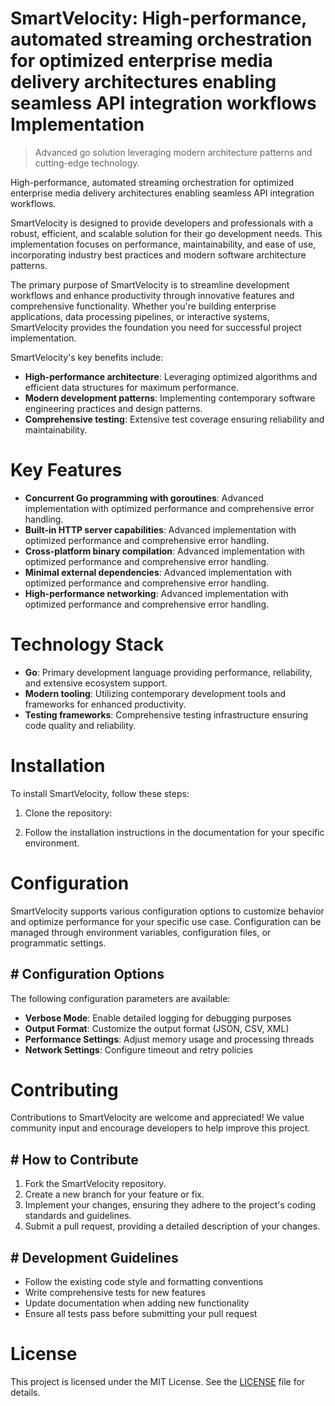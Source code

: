 <!-- fallback_SmartVelocity_20250727041131_99098 -->

# SmartVelocity: High-performance, automated streaming orchestration for optimized enterprise media delivery architectures enabling seamless API integration workflows Implementation
> Advanced go solution leveraging modern architecture patterns and cutting-edge technology.

High-performance, automated streaming orchestration for optimized enterprise media delivery architectures enabling seamless API integration workflows.

SmartVelocity is designed to provide developers and professionals with a robust, efficient, and scalable solution for their go development needs. This implementation focuses on performance, maintainability, and ease of use, incorporating industry best practices and modern software architecture patterns.

The primary purpose of SmartVelocity is to streamline development workflows and enhance productivity through innovative features and comprehensive functionality. Whether you're building enterprise applications, data processing pipelines, or interactive systems, SmartVelocity provides the foundation you need for successful project implementation.

SmartVelocity's key benefits include:

* **High-performance architecture**: Leveraging optimized algorithms and efficient data structures for maximum performance.
* **Modern development patterns**: Implementing contemporary software engineering practices and design patterns.
* **Comprehensive testing**: Extensive test coverage ensuring reliability and maintainability.

# Key Features

* **Concurrent Go programming with goroutines**: Advanced implementation with optimized performance and comprehensive error handling.
* **Built-in HTTP server capabilities**: Advanced implementation with optimized performance and comprehensive error handling.
* **Cross-platform binary compilation**: Advanced implementation with optimized performance and comprehensive error handling.
* **Minimal external dependencies**: Advanced implementation with optimized performance and comprehensive error handling.
* **High-performance networking**: Advanced implementation with optimized performance and comprehensive error handling.

# Technology Stack

* **Go**: Primary development language providing performance, reliability, and extensive ecosystem support.
* **Modern tooling**: Utilizing contemporary development tools and frameworks for enhanced productivity.
* **Testing frameworks**: Comprehensive testing infrastructure ensuring code quality and reliability.

# Installation

To install SmartVelocity, follow these steps:

1. Clone the repository:


2. Follow the installation instructions in the documentation for your specific environment.

# Configuration

SmartVelocity supports various configuration options to customize behavior and optimize performance for your specific use case. Configuration can be managed through environment variables, configuration files, or programmatic settings.

## # Configuration Options

The following configuration parameters are available:

* **Verbose Mode**: Enable detailed logging for debugging purposes
* **Output Format**: Customize the output format (JSON, CSV, XML)
* **Performance Settings**: Adjust memory usage and processing threads
* **Network Settings**: Configure timeout and retry policies

# Contributing

Contributions to SmartVelocity are welcome and appreciated! We value community input and encourage developers to help improve this project.

## # How to Contribute

1. Fork the SmartVelocity repository.
2. Create a new branch for your feature or fix.
3. Implement your changes, ensuring they adhere to the project's coding standards and guidelines.
4. Submit a pull request, providing a detailed description of your changes.

## # Development Guidelines

* Follow the existing code style and formatting conventions
* Write comprehensive tests for new features
* Update documentation when adding new functionality
* Ensure all tests pass before submitting your pull request

# License

This project is licensed under the MIT License. See the [LICENSE](https://github.com/marcmotta/SmartVelocity/blob/main/LICENSE) file for details.
